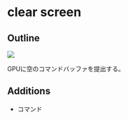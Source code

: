 # clear screen

## Outline

![](https://skdassoc.com/img/outer/Vulkan-Tutorial-03-clear-screen.png)

GPUに空のコマンドバッファを提出する。

## Additions

* コマンド
